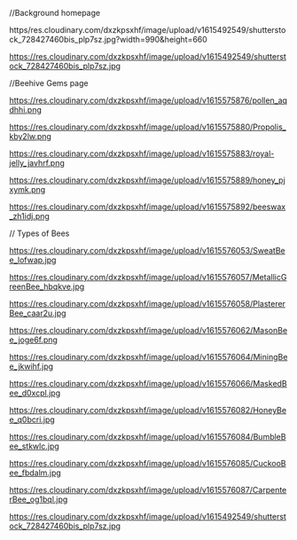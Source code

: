 
//Background homepage

https/res.cloudinary.com/dxzkpsxhf/image/upload/v1615492549/shutterstock_728427460bis_plp7sz.jpg?width=990&height=660

https://res.cloudinary.com/dxzkpsxhf/image/upload/v1615492549/shutterstock_728427460bis_plp7sz.jpg

//Beehive Gems page


https://res.cloudinary.com/dxzkpsxhf/image/upload/v1615575876/pollen_aqdhhi.png

https://res.cloudinary.com/dxzkpsxhf/image/upload/v1615575880/Propolis_kby2lw.png

https://res.cloudinary.com/dxzkpsxhf/image/upload/v1615575883/royal-jelly_javhrf.png

https://res.cloudinary.com/dxzkpsxhf/image/upload/v1615575889/honey_pjxymk.png

https://res.cloudinary.com/dxzkpsxhf/image/upload/v1615575892/beeswax_zh1idj.png

// Types of Bees

https://res.cloudinary.com/dxzkpsxhf/image/upload/v1615576053/SweatBee_lofwap.jpg

https://res.cloudinary.com/dxzkpsxhf/image/upload/v1615576057/MetallicGreenBee_hbqkve.jpg

https://res.cloudinary.com/dxzkpsxhf/image/upload/v1615576058/PlastererBee_caar2u.jpg

https://res.cloudinary.com/dxzkpsxhf/image/upload/v1615576062/MasonBee_joge6f.png

https://res.cloudinary.com/dxzkpsxhf/image/upload/v1615576064/MiningBee_jkwihf.jpg

https://res.cloudinary.com/dxzkpsxhf/image/upload/v1615576066/MaskedBee_d0xcpl.jpg

https://res.cloudinary.com/dxzkpsxhf/image/upload/v1615576082/HoneyBee_q0bcri.jpg

https://res.cloudinary.com/dxzkpsxhf/image/upload/v1615576084/BumbleBee_stkwlc.jpg

https://res.cloudinary.com/dxzkpsxhf/image/upload/v1615576085/CuckooBee_fbdalm.jpg

https://res.cloudinary.com/dxzkpsxhf/image/upload/v1615576087/CarpenterBee_og1bql.jpg

https://res.cloudinary.com/dxzkpsxhf/image/upload/v1615492549/shutterstock_728427460bis_plp7sz.jpg